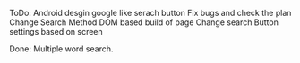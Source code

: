 ToDo: 
Android desgin google like serach button 
Fix bugs and check the plan 
Change Search Method 
DOM based build of page
Change search Button settings based on screen

Done: 
Multiple word search.
